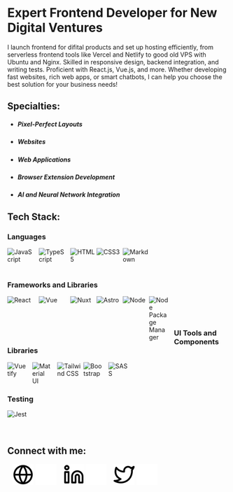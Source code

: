 # Expert Frontend Developer for New Digital Ventures

I launch frontend for difital products and set up hosting efficiently, from serverless frontend tools like Vercel and Netlify to good old VPS with Ubuntu and Nginx. Skilled in responsive design, backend integration, and writing tests. Proficient with React.js, Vue.js, and more. Whether developing fast websites, rich web apps, or smart chatbots, I can help you choose the best solution for your business needs!

## Specialties:
- ##### Pixel-Perfect Layouts
- ##### Websites
- ##### Web Applications
- ##### Browser Extension Development
- ##### AI and Neural Network Integration

## Tech Stack:

### Languages
<img align="left" alt="JavaScript" src="https://cdn.jsdelivr.net/gh/devicons/devicon@latest/icons/javascript/javascript-original.svg" style="width: 60px;padding-right:12px;" />
<img align="left" alt="TypeScript" src="https://cdn.jsdelivr.net/gh/devicons/devicon@latest/icons/typescript/typescript-original.svg" style="width: 60px;padding-right:12px;" />
<picture>
  <source media="(prefers-color-scheme: dark)" srcset="https://cdn.jsdelivr.net/gh/devicons/devicon@latest/icons/html5/html5-plain-wordmark.svg">
  <img alt="HTML5" src="https://cdn.jsdelivr.net/gh/devicons/devicon@latest/icons/html5/html5-original-wordmark.svg" width="60" align="left">
</picture>
<picture>
  <source media="(prefers-color-scheme: dark)" srcset="https://cdn.jsdelivr.net/gh/devicons/devicon@latest/icons/css3/css3-plain-wordmark.svg">
  <img alt="CSS3" src="https://cdn.jsdelivr.net/gh/devicons/devicon@latest/icons/css3/css3-original-wordmark.svg" width="60" align="left">
</picture>
<picture>
  <source media="(prefers-color-scheme: dark)" srcset="https://cdn.jsdelivr.net/gh/devicons/devicon@latest/icons/markdown/markdown-original.svg" width="0">
  <img alt="Markdown" src="https://cdn.jsdelivr.net/gh/devicons/devicon@latest/icons/markdown/markdown-original.svg" width="60" align="left">
</picture>
<br><br><br>

### Frameworks and Libraries
<img align="left" alt="React" src="https://cdn.jsdelivr.net/gh/devicons/devicon@latest/icons/react/react-original-wordmark.svg" style="width: 60px;padding-right:12px;" />
<img align="left" alt="Vue" src="https://cdn.jsdelivr.net/gh/devicons/devicon@latest/icons/vuejs/vuejs-original-wordmark.svg" style="width: 60px;padding-right:12px;" />
<picture>
  <source media="(prefers-color-scheme: dark)" srcset="https://cdn.jsdelivr.net/gh/devicons/devicon@latest/icons/nuxtjs/nuxtjs-original.svg">
  <img alt="Nuxt" src="https://cdn.jsdelivr.net/gh/devicons/devicon@latest/icons/nuxtjs/nuxtjs-original-wordmark.svg" width="60" align="left">
</picture>
<picture>
  <source media="(prefers-color-scheme: dark)" srcset="https://cdn.jsdelivr.net/gh/devicons/devicon@latest/icons/astro/astro-original.svg" width="0">
  <img alt="Astro" src="https://cdn.jsdelivr.net/gh/devicons/devicon@latest/icons/astro/astro-original-wordmark.svg"a width="60" align="left">
</picture>
<picture>
  <source media="(prefers-color-scheme: dark)" srcset="https://cdn.jsdelivr.net/gh/devicons/devicon@latest/icons/nodejs/nodejs-plain-wordmark.svg">
  <img alt="Node" src="https://cdn.jsdelivr.net/gh/devicons/devicon@latest/icons/nodejs/nodejs-original-wordmark.svg"a width="60" align="left">
</picture>
<img align="left" alt="Node Package Manager" src="https://cdn.jsdelivr.net/gh/devicons/devicon@latest/icons/npm/npm-original-wordmark.svg" style="width:45px;padding-right:12px;" />
<br><br><br>

### UI Tools and Components Libraries
<img align="left" alt="Vuetify" src="https://cdn.jsdelivr.net/gh/devicons/devicon@latest/icons/vuetify/vuetify-original.svg" style="width:45px;padding-right:12px;" />
<img align="left" alt="Material UI" src="https://cdn.jsdelivr.net/gh/devicons/devicon@latest/icons/materialui/materialui-original.svg" style="width:45px;padding-right:12px;" />
<picture>
  <source media="(prefers-color-scheme: dark)" srcset="https://cdn.jsdelivr.net/gh/devicons/devicon@latest/icons/tailwindcss/tailwindcss-original.svg">
  <img alt="Tailwind CSS" src="https://cdn.jsdelivr.net/gh/devicons/devicon@latest/icons/tailwindcss/tailwindcss-plain-wordmark.svg" width="60" align="left">
</picture>
<img align="left" alt="Bootstrap" src="https://cdn.jsdelivr.net/gh/devicons/devicon@latest/icons/bootstrap/bootstrap-original-wordmark.svg" style="width:45px;padding-right:12px;" />
<img align="left" alt="SASS" src="https://cdn.jsdelivr.net/gh/devicons/devicon@latest/icons/sass/sass-original.svg" style="width:45px;padding-right:12px;" />
<br><br><br>

### Testing
<img align="left" alt="Jest" src="https://cdn.jsdelivr.net/gh/devicons/devicon@latest/icons/jest/jest-plain.svg" style="width:45px;padding-right:12px;" />
<br><br><br>

## Connect with me:

&nbsp;&nbsp;
[![website](./img/globe-light.svg)](https://apalevich.com#gh-light-mode-only)
[![website](./img/globe-dark.svg)](https://apalevich.com#gh-dark-mode-only)
&nbsp;&nbsp;
[![website](./img/linkedin-light.svg)](https://linkedin.com/in/apalevich#gh-light-mode-only)
[![website](./img/linkedin-dark.svg)](https://linkedin.com/in/apalevich#gh-dark-mode-only)
&nbsp;&nbsp;
[![website](./img/twitter-light.svg)](https://twitter.com/apalevich#gh-light-mode-only)
[![website](./img/twitter-dark.svg)](https://twitter.com/apalevich#gh-dark-mode-only)
&nbsp;&nbsp;
<br>
